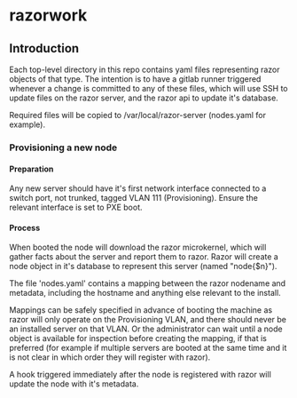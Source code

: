 # razorwork

## Introduction
Each top-level directory in this repo contains yaml files representing razor
objects of that type. The intention is to have a gitlab runner triggered
whenever a change is committed to any of these files, which will use SSH to
update files on the razor server, and the razor api to update it's database.

Required files will be copied to /var/local/razor-server (nodes.yaml for
example).

### Provisioning a new node

#### Preparation
Any new server should have it's first network interface connected to a switch
port, not trunked, tagged VLAN 111 (Provisioning). 
Ensure the relevant interface is set to PXE boot.

#### Process
When booted the node will
download the razor microkernel, which will gather facts about the server and
report them to razor. Razor will create a node object in it's database to
represent this server (named "node{$n}").

The file 'nodes.yaml' contains a mapping between the razor nodename and
metadata, including the hostname and anything else relevant to the install.

Mappings can be safely specified in advance of booting the machine as razor
will only operate on the Provisioning VLAN, and there should never be an
installed server on that VLAN.  Or the administrator can wait until a node
object is available for inspection before creating the mapping, if that is
preferred (for example if multiple servers are booted at the same time and
it is not clear in which order they will register with razor).

A hook triggered immediately after the node is registered with razor will
update the node with it's metadata.





